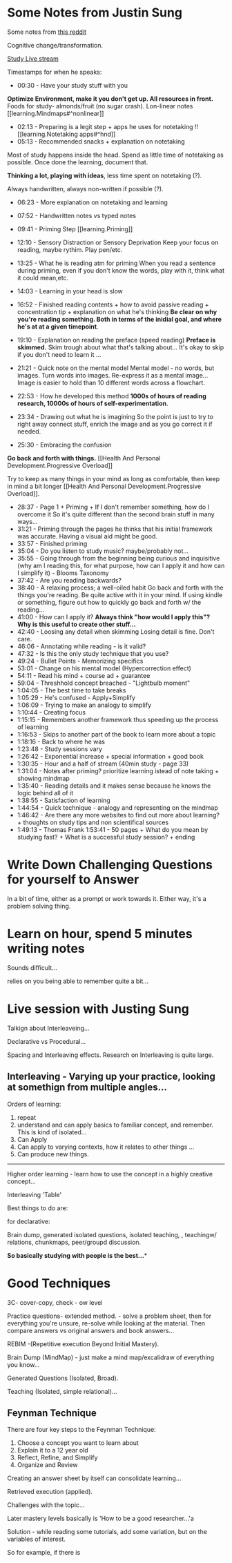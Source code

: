 

# Some Notes from Justin Sung


Some notes from [this reddit](https://www.reddit.com/r/GetStudying/comments/qggnu5/icanstudy_by_dr_justin_sung/)

Cognitive change/transformation.



[Study Live stream](https://www.youtube.com/watch?v=5JJnBuTQahs&ab_channel=JustinSung)




Timestamps for when he speaks:

* 00:30 - Have your study stuff with you

 **Optimize Environment, make it you don't get up. All resources in front.**
 Foods for study- almonds/fruit (no sugar crash).
 Lon-linear notes [[learning.Mindmaps#^nonlinear]]
* 02:13 - Preparing is a legit step + apps he uses for notetaking
!![[learning.Notetaking apps#^hnd]]
* 05:13 - Recommended snacks + explanation on notetaking

Most of study happens inside the head.
Spend as little time of notetaking as possible.
Once done the learning, document that.

**Thinking a lot, playing with ideas**, less time spent on notetaking (?).

Always handwritten, always non-written if possible (?).




* 06:23 - More explanation on notetaking and learning
* 07:52 - Handwritten notes vs typed notes
* 09:41 - Priming Step
[[learning.Priming]]
* 12:10 - Sensory Distraction or Sensory Deprivation 
Keep your focus on reading, maybe rythim. Play pen/etc. 

* 13:25 - What he is reading atm for priming
When you read a sentence during priming, even if you don't know the words, play with it, think what it could mean,etc.
* 14:03 - Learning in your head is slow
* 16:52 - Finished reading contents + how to avoid passive reading + concentration tip + explanation on what he's thinking
**Be clear on why you're reading something. Both in terms of the inidial goal, and where he's at at a given timepoint**.
* 19:10 - Explanation on reading the preface (speed reading)
**Preface is skimmed.** Skim trough about what that's talking about... It's okay to skip if you don't need to learn it ...
* 21:21 - Quick note on the mental model
Mental model - no words, but images. Turn words into images. Re-express it as a mental image... Image is easier to hold than 10 different words across a flowchart.
* 22:53 - How he developed this method
**1000s of hours of reading research, 10000s of hours of self-experimentation**.

* 23:34 - Drawing out what he is imagining
So the point is just to try to right away connect stuff, enrich the image and as you go correct it if needed.
* 25:30 - Embracing the confusion

**Go back and forth with things.**
[[Health And Personal Development.Progressive Overload]]


Try to keep as many things in your mind as long as comfortable, then keep in mind a bit longer [[Health And Personal Development.Progressive Overload]].
* 28:37 - Page 1 + Priming + If I don't remember something, how do I overcome it
So it's quite different than the second brain stuff in many ways...
* 31:21 - Priming through the pages
he thinks that his initial framework was accurate. Having a visual aid might be good.
* 33:57 - Finished priming
* 35:04 - Do you listen to study music?
maybe/probably not...
* 35:55 - Going through from the beginning being curious and inquisitive (why am I reading this, for what purpose, how can I apply it and how can I simplify it) - Blooms Taxonomy
* 37:42 - Are you reading backwards?
* 38:40 - A relaxing process; a well-oiled habit
Go back and forth with the things you're reading. Be quite active with it in your mind. If using kindle or something,
figure out how to quickly go back and forth w/ the reading...
* 41:00 - How can I apply it?
**Always think "how would I apply this"?  Why is this useful to create other stuff...**
* 42:40 - Loosing any detail when skimming
Losing detail is fine. Don't care.
* 46:06 - Annotating while reading - is it valid?
* 47:32 - Is this the only study technique that you use?
* 49:24 - Bullet Points - Memorizing specifics
* 53:01 - Change on his mental model (Hypercorrection effect)
* 54:11 - Read his mind + course ad + guarantee
* 59:04 - Threshhold concept breached - "Lightbulb moment"
* 1:04:05 - The best time to take breaks
* 1:05:29 - He's confused - Apply+Simplify
* 1:06:09 - Trying to make an analogy to simplify
* 1:10:44 - Creating focus
* 1:15:15 - Remembers another framework thus speeding up the process of learning
* 1:16:53 - Skips to another part of the book to learn more about a topic
* 1:18:16 - Back to where he was
* 1:23:48 - Study sessions vary
* 1:26:42 - Exponential increase + special information + good book
* 1:30:35 - Hour and a half of stream (40min study - page 33)
* 1:31:04 - Notes after priming? prioritize learning istead of note taking + showing mindmap
* 1:35:40 - Reading details and it makes sense because he knows the logic behind all of it
* 1:38:55 - Satisfaction of learning
* 1:44:54 - Quick technique - analogy and representing on the mindmap
* 1:46:42 - Are there any more websites to find out more about learning? + thoughts on study tips and non scientifical sources
* 1:49:13 - Thomas Frank
1:53:41 - 50 pages + What do you mean by studying fast? + What is a successful study session? + ending



# Write Down Challenging Questions for yourself to Answer 

In a bit of time, either as a prompt or work towards it. Either way, it's a problem solving thing.


# Learn on hour, spend 5 minutes writing notes

Sounds difficult...

relies on you being able to remember quite a bit...


# Live session with Justing Sung

Talkign about Interleaveing...

Declarative vs Procedural...

Spacing and Interleaving effects.
Research on Interleaving is quite large.


## Interleaving - Varying up your practice, looking at somethign from multiple angles...

Orders of learning:

1. repeat
2. understand and can apply basics to familiar concept, and remember.
This is kind of isolated...
3. Can Apply
4. Can apply to varying contexts, how it relates to other things
...
7. Can produce new things.

-----


Higher order learning - learn how to use the concept in a highly creative concept...


Interleaving 'Table'

Best things to do are: 

for declarative:

Brain dump, generated isolated questions, isolated teaching, , teachingw/ relations, chunkmaps, peer/groupd discussion.

**So basically studying with people is the best...***


# Good Techniques

3C- cover-copy, check - ow level

Practice questions- extended method. - solve a problem sheet, then for everything you're unsure, re-solve while looking at the material. Then compare answers vs original answers and book answers...

REBIM -(Repetitive execution Beyond Initial Mastery).


Brain Dump (MindMap) - just make a mind map/excalidraw of everything you know...

Generated Questions (Isolated, Broad).

Teaching (Isolated, simple relational)...

## Feynman Technique

There are four key steps to the Feynman Technique:


1. Choose a concept you want to learn about
2. Explain it to a 12 year old
3. Reflect, Refine, and Simplify
4. Organize and Review



Creating an answer sheet by itself can consolidate learning...

Retrieved execution (applied).



Challenges with the topic...

Later mastery levels basically is 'How to be a good researcher...'a



Solution - 
while reading some tutorials, add some variation, but on the variables of interest.

So for example, if there is 






